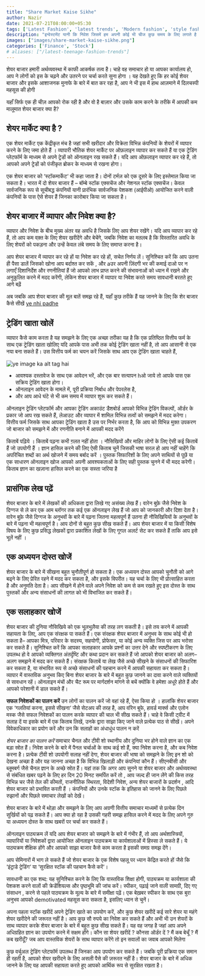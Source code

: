 ```yaml
---
title: "Share Market Kaise Sikhe"
author: Nazir
date: 2021-07-21T08:00:00+05:30
tags: ['Latest Fashion', 'latest trends', 'Modern fashion', 'style fashion']
description: "इन्वेस्टमेंट यानी कि निवेश जिसमें हम अपनी कोई भी चीज कुछ समय के लिए लगाते है जिसमे आगे आने वाले समय में उससे और ज्यादा फायदा होने की उम्मीद करते हैं उसको इन्वेस्टमेंट कहते हैं।"
images: ["images/share-market-kaise-sikhe.png"]
categories: ['Finance', 'Stock']
# aliases: ["/latest-teenage-fashion-trends"]
---
```



शेयर बाजार हमारी अर्थव्यवस्था में काफी आकर्षक तत्व है। चाहे वह समाचार हो या आपका कार्यालय हो, आप ने लोगों को इस के चढ़ने और उतरने पर चर्चा करते सुना होगा । यह देखते हुए कि हर कोई शेयर बाजार और इसके आशाजनक मुनाफे के बारे में बात कर रहा है,  आप ने भी इस में हाथ आज़माने में दिलचस्पी महसूस की होगी 

यहाँ सिर्फ एक ही चीज़ आपको रोक रही है और वो है बाज़ार और उसके काम करने के तरीके में आपकी कम मालूमात शेयर बाजार क्या है?

## शेयर मार्केट क्या है ?

एक शेयर  मार्केट  एक केंद्रीकृत मंच है जहां सभी खरीदार और विक्रेता विभिन्न कंपनियों के शेयरों में व्यापार करने के लिए जमा होते हैं । व्यापारी भौतिक शेयर  मार्केट पर ऑफ़लाइन व्यापार कर सकते हैं या एक ट्रेडिंग प्लेटफॉर्म के माध्यम से अपने ट्रेडों को ऑनलाइन रख सकते हैं। यदि आप ऑफ़लाइन व्यापार कर रहे हैं, तो आपको अपने ट्रेडों को पंजीकृत ब्रोकर के माध्यम से रखना होगा।

एक शेयर बाजार को ‘स्टॉकमार्केट‘ भी कहा जाता है। दोनों  टर्मज़ को एक दूसरे के लिए इस्तेमाल किया जा सकता है। भारत में दो शेयर बाजार हैं – बॉम्बे स्टॉक एक्सचेंज और नेशनल स्टॉक एक्सचेंज। केवल सार्वजनिक रूप से सूचीबद्ध कंपनियों यानी प्रारंभिक सार्वजनिक पेशकश (आईपीओ) आयोजित करने वाली कंपनियों के पास ऐसे शेयर हैं जिनका कारोबार किया जा सकता है।

## शेयर बाजार में व्यापार और निवेश क्या है?
व्यापार और निवेश के बीच मुख्य अंतर वह अवधि है जिसके लिए आप शेयर रखेंगे। यदि आप व्यापार कर रहे हैं, तो आप  कम वक़्त के लिए  शेयर  खरीदेंगे और बेचेंगे, जबकि निवेश का मतलब है कि विस्तारित अवधि के लिए शेयरों को पकड़ना और उन्हें केवल  लंबे समय के लिए  समाप्त करना है।

आप शेयर बाजार में व्यापार कर रहे हों या निवेश कर रहे हों, सचेत निर्णय लें। सुनिश्चित करें कि आप  उतना ही पैसा डालें जिसको खोना आप बर्दाश्त कर सकें , और aउर अपनी ज़िंदगी भर की कमाई दाओ पर न लगाएँ  दिशानिर्देश और रणनीतियां हैं जो आपको लाभ प्राप्त करने की संभावनाओं को ध्यान में रखने और अनुकूलित करने में मदद करेंगी, लेकिन शेयर बाजार में व्यापार या निवेश करते समय सावधानी  बरतते हुए आगे बढ़ें 

अब जबकि  आप शेयर बाजार की मूल बातें समझ रहे हैं, यहाँ कुछ तरीके हैं यह जानने के लिए  कि  शेर बाजार कैसे सीखें 
[ye nhi padhe](http://fincz.com/share-market-kya-hai/)

## ट्रेडिंग खाता खोलें
व्यापार कैसे काम करता है यह  समझने के लिए एक अच्छा तरीका यह है कि  एक प्रतिष्ठित वित्तीय फर्म के साथ एक ट्रेडिंग खाता  खोलिए यदि आपके पास अभी तक कोई ट्रेडिंग खाता नहीं है, तो आप आसानी से एक नया बना सकते हैं। उस वित्तीय फर्म का चयन करें जिसके साथ आप एक ट्रेडिंग खाता चाहते हैं, 

![ye image ka alt tag hai](https://akm-img-a-in.tosshub.com/businesstoday/images/story/202107/stockinvestors1200-sixteen_nine.jpg?size=1200:675 "ye image ak title hai")
- आवश्यक दस्तावेज के साथ एक आवेदन भरें, और एक बार सत्यापन hओ जाये तो आपके पास एक सक्रिय ट्रेडिंग खाता होगा। 
- ऑनलाइन आवेदन के मामले में, पूरी प्रक्रिया निर्बाध और पेपरलेस है, 
- और आप आधे घंटे से भी कम समय में व्यापार शुरू कर सकते हैं।

ऑनलाइन ट्रेडिंग प्लेटफॉर्म और आपका ट्रेडिंग अकाउंट डैशबोर्ड आपको विभिन्न ट्रेडिंग विकल्पों, ऑर्डर के प्रकार जो आप रख सकते हैं, लेआउट और व्यापार में शामिल विभिन्न तत्वों को समझने में मदद करेगा। वित्तीय फर्म जिसके साथ  आपका ट्रेडिंग खाता है  उस पर निर्भर करता है, कि आप को  विभिन्न मुक्त उपकरण जो बाजार को समझने में और रणनीति बनाने में  आपकी मदद करेंगे 

किताबें पढ़िये । किताबें पढ़ना कभी ग़लत नहीं होता । नौसिखियों और माहिर लोगों के लिए ऐसी कई किताबें हैं जो उपयोगी हैं । ज्ञान हासिल करने की लिए ऐसी किताब चुनें जिसकी भाषा सरल हो आप नहीं चाहेंगे कि अपरिचित शब्दों का अर्थ खोजने में समय बर्बाद करें । पुस्तक सिफारिशों के लिए अपने साथियों से पूछें या एक साधारण ऑनलाइन खोज आपको अपनी आवश्यकताओं के लिए सही पुस्तक चुनने में भी मदद करेगी।  किताब ज्ञान का खज़ाना हासिल करने का एक सस्ता जरिया है 

## प्रासंगिक लेख पढ़ें
शेयर बाजार के बारे में  लेखकों की अधिकता द्वारा लिखे गए असंख्य लेख हैं।   वारेन बुफ़े जैसे निवेश के दिग्गज से ले कर एक आम ब्लॉगर तक कई एक ऑनलाइन लेख हैं  जो आप को जानकारी और दिशा देता है।  वारेन बुफ़े जैसे दिग्गज के अनुभवों के बारे में पढ़ना जितना महत्वपूर्ण हैं उतना ही नौसिखियियों के अनुभवों  के बारे में पढ़ना  भी महत्वपूर्ण है। आप दोनों से बहुत कुछ सीख सकते हैं। आप शेयर बाजार में या किसी विशेष विषय के लिए कुछ प्रसिद्ध लेखकों द्वारा प्रकाशित लेखों के लिए गूगल अलर्ट सेट कर सकते हैं ताकि आप इसे  भूलें नहीं । 

## एक अध्ययन दोस्त खोजें
शेयर बाजार के बारे में सीखना बहुत चुनौतीपूर्ण हो सकता है। एक अध्ययन दोस्त आपको चुनौती को आगे   बढ्ने के लिए प्रेरित रहने में मदद कर सकता है, और इसके विपरीत। यह चर्चा के लिए भी प्रोत्साहित करता है और अनुमति देता है। आप सीखने में होने वाले  अपने निवेश को कम से कम रखते हुए इस दोस्त के साथ पुस्तकों और अन्य संसाधनों की लागत को भी विभाजित कर सकते हैं।

## एक सलाहकार खोजें
शेयर बाजार की दुनिया  नौसिखिये  को एक भूलभुलैया की तरह लग  सकती है। इसे  तय करने में आपकी सहायता के लिए, आप एक संरक्षक पा सकते हैं। एक संरक्षक शेयर बाजार में अनुभव के साथ कोई भी हो सकता है– आपका  मित्र, परिवार के सदस्य, सहयोगी, प्रोफेसर, या कोई अन्य व्यक्ति  जिस पर आप भरोसा कर सकते हैं। सुनिश्चित करें कि आपका सलाहकार आपके प्रश्नों का उत्तर  देने  और स्पष्टीकरण के लिए उपलब्ध  हो वे आपको व्यक्तिगत अंतर्दृष्टि और  कथा प्रदान कर सकते हैं जो आपको शेयर बाजार को अलग–अलग समझने में मदद कर सकते हैं। संरक्षक किताबें या लेख जैसे अच्छे सीखने के संसाधनों की सिफारिश कर सकता है, या संभावित रूप से अच्छे संसाधनों की पहचान करने में आपकी सहायता कर सकता है। व्यापार में वास्तविक अनुभव किए बिना शेयर बाजार के बारे में बहुत कुछ जानने का दावा करने वाले व्यक्तियों से सावधान रहें। ऑनलाइन मंचों और चैट रूम पर मार्गदर्शन मांगने से बचें क्योंकि वे हमेशा  अधूरे होते हैं और आपको परेशानी में डाल सकते हैं।

 **सफल निवेशकों का पालन करें**
उन लोगों का पालन करें जो वहां रहे हैं, ऐसा किया हो । हालांकि शेयर बाजार एक ‘गलतियां करना, इससे सीखना‘ जैसे सेटअप की तरह है, आप वॉरेन बुफे, हावर्ड मार्क्स और एलोन मस्क जैसे सफल निवेशकों का पालन करके व्यापार की चाल भी सीख सकते हैं। चाहे वे किसी ट्वीट में सलाह दें या इसके बारे में एक किताब लिखें, उनके द्वारा साझा किए जाने वाले प्रत्येक पाठ से सीखें। अपने विवेकाधिकार का प्रयोग करें और उन कि सलाहों का अंधाधुंध पालन न करें 

*शेयर बाजार का पालन करें*
समाचार चैनल और टीवी शो स्थानीय और दुनिया भर  होने वाले ज्ञान का एक बड़ा स्रोत हैं। निवेश करने के बारे में पैनल चर्चाओं के साथ कई शो हैं, क्या निवेश करना है, और कब निवेश करना है। प्रत्येक टीवी शो उपयोगी सलाह नहीं देगा, शेयर बाजार की भाषा को समझने के लिए इन शो को देखना अच्छा है और यह जानना अच्छा है कि विभिन्न खिलाड़ी और कंपनियां कौन हैं। सीएनबीसी और ब्लूमबर्ग जैसे चैनल ज्ञान के अच्छे स्रोत हैं। यहां तक कि अगर आप सुनने या शेयर बाजार और अर्थव्यवस्था से संबंधित खबर पढ़ने के लिए हर दिन 20 मिनट समर्पित करें तो , आप जल्द ही जान लेंगे की किस तरह  विभिन्न चर  जैसे तेल की कीमतों, राजनीतिक स्थिरता, विदेशी निवेश, अन्य शेयर बाजारों के प्रदर्शन , आदि शेयर बाजार को प्रभावित करती हैं  । कंपनियों और उनके स्टॉक के इतिहास को जानने के लिए पिछले रुझानों और पिछले समाचार लेखों को देखें।

शेयर बाजार के बारे में थोड़ा और समझने के लिए आप अग्रणी वित्तीय समाचार माध्यमों  से प्रत्येक दिन सुर्खियों को पढ़ सकते हैं। आप क्या हो रहा है  उसकी गहरी समझ हासिल करने में मदद के लिए अपने गुरु या अध्ययन दोस्त के साथ खबरों पर चर्चा कर सकते हैं।

ऑनलाइन पाठ्यक्रम लें
यदि आप शेयर बाजार को समझने के बारे में गंभीर हैं, तो आप अर्थशास्त्रियों, व्यापारियों या निवेशकों द्वारा आयोजित ऑनलाइन पाठ्यक्रम या कार्यशालाओं में  हिस्सा ले  सकते हैं। ये पाठ्यक्रम शैक्षिक होंगे और आपको साझा बाजार कैसे काम करता है इसकी समग्र समझ देंगे।

आप सेमिनारों में भाग ले सकते हैं जो शेयर बाजार के एक विशेष पहलू पर ध्यान केंद्रित करते  हों जैसे कि ‘इंट्राडे ट्रेडिंग‘ या ‘सुरक्षित स्टॉक की पहचान कैसे करें‘।

सावधानी का एक शब्द: यह सुनिश्चित करने के लिए कि वास्तविक शिक्षा होगी, पाठ्यक्रम या कार्यशाला की पेशकश करने वालों की क्रेडेंशियल्स और पृष्ठभूमि की जांच करें। स्पीकर,  पढ़ाई जाने वाली सामग्री, दिए गए संसाधन , करने से पहले पाठ्यक्रम के मूल्य के बारे में समीक्षा पढ़ें। एक बेख़बर स्पीकर के साथ एक बुरा अनुभव आपको demotivated महसूस करा सकता है, इसलिए ध्यान से चुनें।

अपना पहला स्टॉक खरीदें
अपने ट्रेडिंग खाते का उपयोग करें, और कुछ शेयर   खरीदें कई  सारे शेयर या महंगे शेयर खरीदेने की जरूरत नहीं है। आप कुछ सौ रुपये का निवेश कर सकते हैं और अभी भी उन शेयरों के साथ व्यापार करके शेयर बाजार के बारे में बहुत कुछ सीख सकते हैं। यह वह जगह है जहां आप अपने अधिग्रहित ज्ञान का उपयोग करने में सक्षम होंगे। कौन सा  शेयर खरीदें ?  कौनसा ऑर्डर दें ? मैं कब बेचूँ ? मैं कब खरीदूँ? जब आप वास्तविक शेयरों के साथ व्यापार  करेंगे तो इन सवालों का जवाब  आपको मिलेगा 

कुछ वर्चुअल ट्रेडिंग प्लेटफॉर्म उपलब्ध हैं जिनका आप उपयोग कर सकते हैं। जबकि पूरी प्रक्रिया एक समान ही रहती है, आपको शेयर खरीदने के लिए असली पैसे की ज़रूरत नहीं है।  शेयर बाजार के बारे में अधिक जानने  के लिए यह आपकी सहायता करते हुए आपको  आर्थिक रूप से सुरक्षित रखता है।
